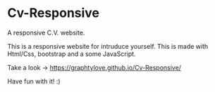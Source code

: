 # Cv-Responsive
A responsive C.V. website.

This is a responsive website for intruduce yourself.
This is made with Html/Css, bootstrap and a some JavaScript.

Take a look -> https://graphtylove.github.io/Cv-Responsive/ 

Have fun with it! :)
